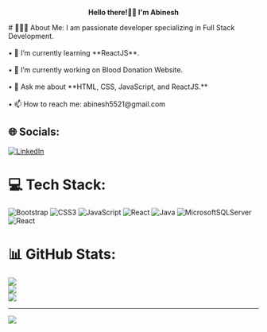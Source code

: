 <p align="center"><b>Hello there!👋🏻 I'm Abinesh</b></p>
# 🧑🏻‍💻 About Me:
I am passionate developer specializing in Full Stack Development.<br><br>• 📖 I’m currently learning **ReactJS**.<br><br>• 🔭 I’m currently working on Blood Donation Website.<br><br>• 💭 Ask me about **HTML, CSS, JavaScript, and ReactJS.**<br><br>• 📫 How to reach me: abinesh5521@gmail.com


## 🌐 Socials:
[![LinkedIn](https://img.shields.io/badge/LinkedIn-%230077B5.svg?logo=linkedin&logoColor=white)](https://www.linkedin.com/in/abinesh04/) 

# 💻 Tech Stack:
![Bootstrap](https://img.shields.io/badge/bootstrap-%238511FA.svg?style=flat&logo=bootstrap&logoColor=white) ![CSS3](https://img.shields.io/badge/css3-%231572B6.svg?style=flat&logo=css3&logoColor=white) ![JavaScript](https://img.shields.io/badge/javascript-%23323330.svg?style=flat&logo=javascript&logoColor=%23F7DF1E) ![React](https://img.shields.io/badge/react-%2320232a.svg?style=flat&logo=react&logoColor=%2361DAFB) ![Java](https://img.shields.io/badge/java-%23ED8B00.svg?style=flat&logo=openjdk&logoColor=white) ![MicrosoftSQLServer](https://img.shields.io/badge/Microsoft%20SQL%20Server-CC2927?style=flat&logo=microsoft%20sql%20server&logoColor=white) ![React](https://img.shields.io/badge/react-%2320232a.svg?style=flat&logo=react&logoColor=%2361DAFB)
# 📊 GitHub Stats:
![](https://github-readme-stats.vercel.app/api?username=Abi5521&theme=codeSTACKr&hide_border=true&include_all_commits=false&count_private=false)<br/>
![](https://github-readme-streak-stats.herokuapp.com/?user=Abi5521&theme=codeSTACKr&hide_border=true)<br/>
![](https://github-readme-stats.vercel.app/api/top-langs/?username=Abi5521&theme=codeSTACKr&hide_border=true&include_all_commits=false&count_private=false&layout=compact)

---
[![](https://visitcount.itsvg.in/api?id=Abi5521&icon=2&color=7)](https://visitcount.itsvg.in)

<!-- Proudly created with GPRM ( https://gprm.itsvg.in ) -->

<!---
Abi5521/Abi5521 is a ✨ special ✨ repository because its `README.md` (this file) appears on your GitHub profile.
You can click the Preview link to take a look at your changes.
--->
